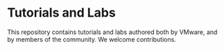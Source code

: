 # Tutorials and Labs

This repository contains tutorials and labs authored both by VMware, and by members of the community. We welcome contributions.


